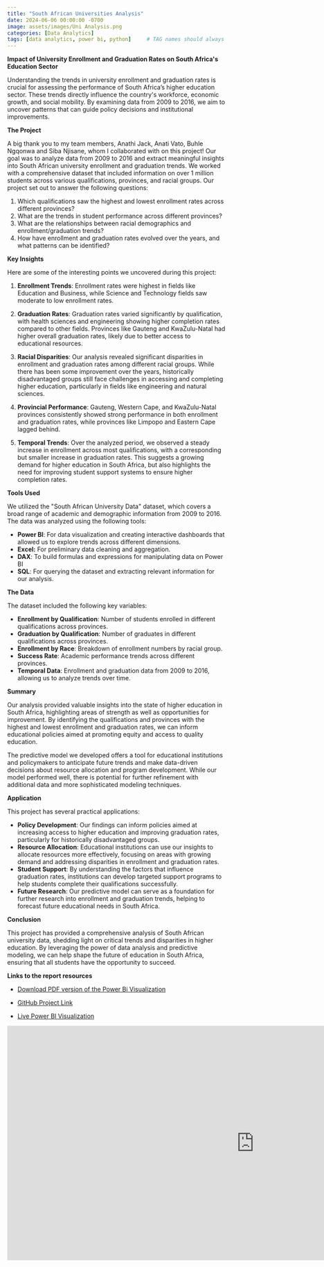 ```yaml
---
title: "South African Universities Analysis"
date: 2024-06-06 00:00:00 -0700
image: assets/images/Uni Analysis.png
categories: [Data Analytics]
tags: [data analytics, power bi, python]     # TAG names should always be lowercase
---
```


**Impact of University Enrollment and Graduation Rates on South Africa's Education Sector**

Understanding the trends in university enrollment and graduation rates is crucial for assessing the performance of South Africa’s higher education sector. These trends directly influence the country's workforce, economic growth, and social mobility. By examining data from 2009 to 2016, we aim to uncover patterns that can guide policy decisions and institutional improvements.

**The Project**

A big thank you to my team members, Anathi Jack, Anati Vato, Buhle Ngqonwa and Siba Njisane, whom I collaborated with on this project! Our goal was to analyze data from 2009 to 2016 and extract meaningful insights into South African university enrollment and graduation trends. We worked with a comprehensive dataset that included information on over 1 million students across various qualifications, provinces, and racial groups. Our project set out to answer the following questions:

1. Which qualifications saw the highest and lowest enrollment rates across different provinces?
2. What are the trends in student performance across different provinces?
3. What are the relationships between racial demographics and enrollment/graduation trends?
4. How have enrollment and graduation rates evolved over the years, and what patterns can be identified?


**Key Insights**

Here are some of the interesting points we uncovered during this project:

1. **Enrollment Trends**: Enrollment rates were highest in fields like Education and Business, while Science and Technology fields saw moderate to low enrollment rates.

2. **Graduation Rates**: Graduation rates varied significantly by qualification, with health sciences and engineering showing higher completion rates compared to other fields. Provinces like Gauteng and KwaZulu-Natal had higher overall graduation rates, likely due to better access to educational resources.

3. **Racial Disparities**: Our analysis revealed significant disparities in enrollment and graduation rates among different racial groups. While there has been some improvement over the years, historically disadvantaged groups still face challenges in accessing and completing higher education, particularly in fields like engineering and natural sciences.

4. **Provincial Performance**: Gauteng, Western Cape, and KwaZulu-Natal provinces consistently showed strong performance in both enrollment and graduation rates, while provinces like Limpopo and Eastern Cape lagged behind.

5. **Temporal Trends**: Over the analyzed period, we observed a steady increase in enrollment across most qualifications, with a corresponding but smaller increase in graduation rates. This suggests a growing demand for higher education in South Africa, but also highlights the need for improving student support systems to ensure higher completion rates.


**Tools Used**

We utilized the "South African University Data" dataset, which covers a broad range of academic and demographic information from 2009 to 2016. The data was analyzed using the following tools:

- **Power BI**: For data visualization and creating interactive dashboards that allowed us to explore trends across different dimensions.
- **Excel:** For preliminary data cleaning and aggregation.
- **DAX**: To build formulas and expressions for manipulating data on Power BI
- **SQL**: For querying the dataset and extracting relevant information for our analysis.

**The Data**

The dataset included the following key variables:

- **Enrollment by Qualification**: Number of students enrolled in different qualifications across provinces.
- **Graduation by Qualification**: Number of graduates in different qualifications across provinces.
- **Enrollment by Race**: Breakdown of enrollment numbers by racial group.
- **Success Rate**: Academic performance trends across different provinces.
- **Temporal Data**: Enrollment and graduation data from 2009 to 2016, allowing us to analyze trends over time.

**Summary**

Our analysis provided valuable insights into the state of higher education in South Africa, highlighting areas of strength as well as opportunities for improvement. By identifying the qualifications and provinces with the highest and lowest enrollment and graduation rates, we can inform educational policies aimed at promoting equity and access to quality education.

The predictive model we developed offers a tool for educational institutions and policymakers to anticipate future trends and make data-driven decisions about resource allocation and program development. While our model performed well, there is potential for further refinement with additional data and more sophisticated modeling techniques.

**Application**

This project has several practical applications:

- **Policy Development**: Our findings can inform policies aimed at increasing access to higher education and improving graduation rates, particularly for historically disadvantaged groups.
- **Resource Allocation**: Educational institutions can use our insights to allocate resources more effectively, focusing on areas with growing demand and addressing disparities in enrollment and graduation rates.
- **Student Support**: By understanding the factors that influence graduation rates, institutions can develop targeted support programs to help students complete their qualifications successfully.
- **Future Research**: Our predictive model can serve as a foundation for further research into enrollment and graduation trends, helping to forecast future educational needs in South Africa.

**Conclusion**

This project has provided a comprehensive analysis of South African university data, shedding light on critical trends and disparities in higher education. By leveraging the power of data analysis and predictive modeling, we can help shape the future of education in South Africa, ensuring that all students have the opportunity to succeed.

**Links to the report resources**

- [Download PDF version of the Power Bi Visualization](<https://github.com/sikmat/Universities-Analysis/blob/main/University%20Data%20Analysis.pdf>)
- [GitHub Project Link](<https://github.com/sikmat/Universities-Analysis>)

- [Live Power BI Visualization](<https://app.powerbi.com/reportEmbed?reportId=c3647d31-d43e-4f1b-aaf1-87b1cd30b3be&autoAuth=true&ctid=a3f14f21-237f-4028-b978-425eb768a716>)

<iframe title="Universities Analysis" width="1140" height="541.25" src="https://app.powerbi.com/reportEmbed?reportId=acdf2204-cdb2-44ee-bc9e-32a01115a200&autoAuth=true&ctid=a3f14f21-237f-4028-b978-425eb768a716" frameborder="0" allowFullScreen="true"></iframe>